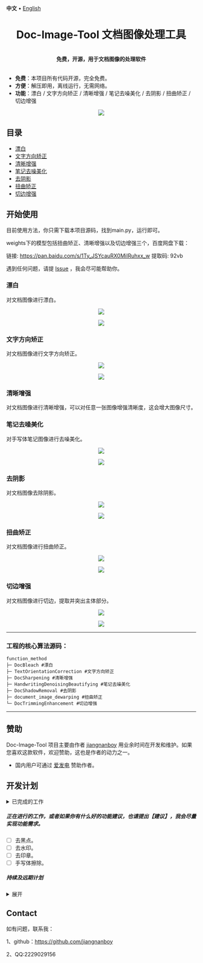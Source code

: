 <p align="left">
    <span>
        <b>中文</b>
    </span>
    <span> • </span>
    <a href="README_en.md">
        English
    </a>
</p>

<h1 align="center">Doc-Image-Tool 文档图像处理工具</h1>
<br>
<div align="center">
  <strong>免费，开源，用于文档图像的处理软件</strong><br>
</div><br>

- **免费**：本项目所有代码开源，完全免费。
- **方便**：解压即用，离线运行，无需网络。
- **功能**：漂白 / 文字方向矫正 / 清晰增强 / 笔记去噪美化 / 去阴影 / 扭曲矫正 / 切边增强

<p align="center"><img src="imgs/main.png"></p>

## 目录

- [漂白](#漂白)
- [文字方向矫正](#文字方向矫正)
- [清晰增强](#清晰增强)
- [笔记去噪美化](#笔记去噪美化)
- [去阴影](#去阴影)
- [扭曲矫正](#扭曲矫正)
- [切边增强](#切边增强)

## 开始使用

目前使用方法，你只需下载本项目源码，找到main.py，运行即可。

weights下的模型包括扭曲矫正、清晰增强以及切边增强三个，百度网盘下载：

链接: https://pan.baidu.com/s/1Ty_JSYcauRX0MiIRuhxx_w 提取码: 92vb

遇到任何问题，请提 [Issue](https://github.com/jiangnanboy/Doc-Image-Tool/issues) ，我会尽可能帮助你。

### 漂白
对文档图像进行漂白。

<p align="center"><img src="imgs/漂白_raw.png"></p>

<p align="center"><img src="imgs/漂白_result.png"></p>

### 文字方向矫正
对文档图像进行文字方向矫正。

<p align="center"><img src="imgs/文字方向_raw.png"></p>

<p align="center"><img src="imgs/文字方向_result.png"></p>

### 清晰增强
对文档图像进行清晰增强，可以对任意一张图像增强清晰度，这会增大图像尺寸。

### 笔记去噪美化
对手写体笔记图像进行去噪美化。

<p align="center"><img src="imgs/去噪美化_raw.png"></p>

<p align="center"><img src="imgs/去噪美化_result.png"></p>

### 去阴影
对文档图像去除阴影。

<p align="center"><img src="imgs/去阴影_raw.png"></p>

<p align="center"><img src="imgs/去阴影_result.png"></p>

### 扭曲矫正
对文档图像进行扭曲矫正。

<p align="center"><img src="imgs/扭曲矫正_raw.png"></p>

<p align="center"><img src="imgs/扭曲矫正_result.png"></p>

### 切边增强
对文档图像进行切边，提取并突出主体部分。

<p align="center"><img src="imgs/切边_raw.png"></p>

<p align="center"><img src="imgs/切边_result.png"></p>

---

### 工程的核心算法源码：

```
function_method
├─ DocBleach #漂白
├─ TextOrientationCorrection #文字方向矫正
├─ DocSharpening #清晰增强
├─ HandwritingDenoisingBeautifying #笔记去噪美化
├─ DocShadowRemoval #去阴影
├─ document_image_dewarping #扭曲矫正
└─ DocTrimmingEnhancement #切边增强

```
---

## 赞助

Doc-Image-Tool 项目主要由作者 [jiangnanboy](https://github.com/jiangnanboy) 用业余时间在开发和维护。如果您喜欢这款软件，欢迎赞助，这也是作者的动力之一。

- 国内用户可通过 [爱发电](https://afdian.com/a/jiangnanboy) 赞助作者。

## 开发计划

<details>
<summary>已完成的工作</summary>

- 漂白
- 文字方向矫正
- 清晰增强
- 笔记去噪美化
- 去阴影
- 扭曲矫正
- 切边增强

</details>

##### 正在进行的工作，或者如果你有什么好的功能建议，也请提出【建议】，我会尽量实现功能需求。

- [ ] 去黑点。
- [ ] 去水印。
- [ ] 去印章。
- [ ] 手写体擦除。

##### 持续及远期计划

<details>
<summary>展开</summary>

以下是未来计划。

- [ ] 重构界面。
- [ ] 加入更多文档图像处理功能。
- [ ] 加入OCR功能。
- [ ] 加入表格识别功能。
- [ ] 加入文档图像多模态问答功能。

</details>

## Contact
如有问题，联系我：

1、github：https://github.com/jiangnanboy

2、QQ:2229029156
